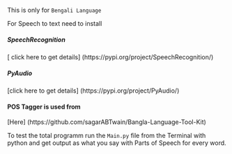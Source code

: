 This is only for `Bengali Language`

For Speech to text need to install
<h5>SpeechRecognition</h5> [ click here to get details] (https://pypi.org/project/SpeechRecognition/)

<h5>PyAudio</h5> [click here to get details] (https://pypi.org/project/PyAudio/)

<h4>POS Tagger is used from</h4> [Here] (https://github.com/sagarABTwain/Bangla-Language-Tool-Kit)

To test the total programm run the `Main.py` file from the Terminal with python and get output as what you say with Parts of Speech for every word.
